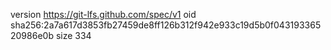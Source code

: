 version https://git-lfs.github.com/spec/v1
oid sha256:2a7a617d3853fb27459de8ff126b312f942e933c19d5b0f04319336520986e0b
size 334
